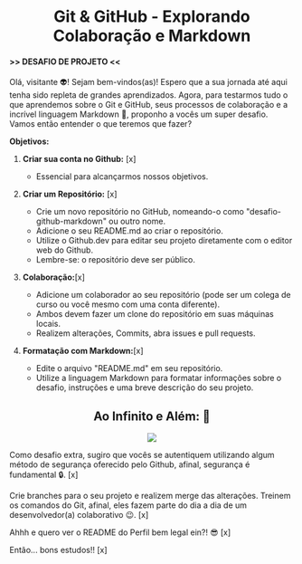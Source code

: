 <center><h1>Git & GitHub - Explorando Colaboração e Markdown </h1></center>

#### >> DESAFIO DE PROJETO <<

Olá, visitante 👽! Sejam bem-vindos(as)! Espero que a sua jornada até aqui tenha sido repleta de grandes aprendizados. Agora, para testarmos tudo o que aprendemos sobre o Git e GitHub, seus processos de colaboração e a incrível linguagem Markdown 💞, proponho a vocês um super desafio. Vamos então entender o que teremos que fazer?

**Objetivos:**

1. **Criar sua conta no Github:** [x]
   - Essencial para alcançarmos nossos objetivos.

2. **Criar um Repositório:** [x]
   - Crie um novo repositório no GitHub, nomeando-o como "desafio-github-markdown" ou outro nome.
   - Adicione o seu README.md ao criar o repositório.
   - Utilize o Github.dev para editar seu projeto diretamente com o editor web do Github.
   - Lembre-se: o repositório deve ser público.

3. **Colaboração:**[x]
   - Adicione um colaborador ao seu repositório (pode ser um colega de curso ou você mesmo com uma conta diferente).
   - Ambos devem fazer um clone do repositório em suas máquinas locais.
   - Realizem alterações, Commits, abra issues e pull requests.

4. **Formatação com Markdown:**[x]
   - Edite o arquivo "README.md" em seu repositório.
   - Utilize a linguagem Markdown para formatar informações sobre o desafio, instruções e uma breve descrição do seu projeto.

<div align="center"><h2> Ao Infinito e Além: 🚀</h2></div>

<div align="center"><img src="https://i.pinimg.com/originals/6b/7e/d3/6b7ed39c3751c92df2d3ece16a329925.gif") /></div>


Como desafio extra, sugiro que vocês se autentiquem utilizando algum método de segurança oferecido pelo Github, afinal, segurança é fundamental 🔒. [x]

Crie branches para o seu projeto e realizem merge das alterações. Treinem os comandos do Git, afinal, eles fazem parte do dia a dia de um desenvolvedor(a) colaborativo 😉. [x]

Ahhh e quero ver o README do Perfil bem legal ein?! 😎 [x]

Então... bons estudos!! [x]